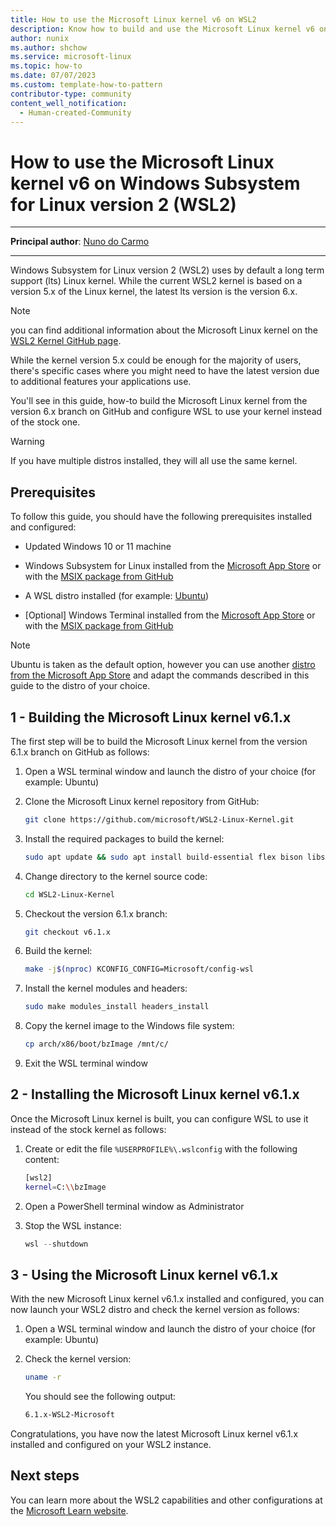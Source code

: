 ```yaml
---
title: How to use the Microsoft Linux kernel v6 on WSL2
description: Know how to build and use the Microsoft Linux kernel v6 on WSL2 instead of the stock kernel
author: nunix
ms.author: shchow
ms.service: microsoft-linux
ms.topic: how-to
ms.date: 07/07/2023
ms.custom: template-how-to-pattern
contributor-type: community
content_well_notification: 
  - Human-created-Community
---
```


# How to use the Microsoft Linux kernel v6 on Windows Subsystem for Linux version 2 (WSL2)

---

**Principal author**: [Nuno do Carmo](https://learn.microsoft.com/users/corsair/)

---

Windows Subsystem for Linux version 2 (WSL2) uses by default a long term support (lts) Linux kernel. While the current WSL2 kernel is based on a version 5.x of the Linux kernel, the latest lts version is the version 6.x.

> [!NOTE]
> you can find additional information about the Microsoft Linux kernel on the [WSL2 Kernel GitHub page](https://github.com/microsoft/WSL2-Linux-Kernel).

While the kernel version 5.x could be enough for the majority of users, there's specific cases where you might need to have the latest version due to additional features your applications use.

You'll see in this guide, how-to build the Microsoft Linux kernel from the version 6.x branch on GitHub and configure WSL to use your kernel instead of the stock one.

> [!WARNING]
> If you have multiple distros installed, they will all use the same kernel.

## Prerequisites

To follow this guide, you should have the following prerequisites installed and configured:

* Updated Windows 10 or 11 machine

* Windows Subsystem for Linux installed from the [Microsoft App Store](https://apps.microsoft.com/store/detail/windows-subsystem-for-linux/9P9TQF7MRM4R) or with the [MSIX package from GitHub](https://github.com/microsoft/WSL/releases/latest)

* A WSL distro installed (for example: [Ubuntu](https://apps.microsoft.com/store/detail/ubuntu/9PDXGNCFSCZV))

* [Optional] Windows Terminal installed from the [Microsoft App Store](https://apps.microsoft.com/store/detail/windows-terminal/9n0dx20hk701) or with the [MSIX package from GitHub](https://github.com/microsoft/terminal/releases/latest)

> [!NOTE]
> Ubuntu is taken as the default option, however you can use another [distro from the Microsoft App Store](https://apps.microsoft.com/store/search/linux) and adapt the commands described in this guide to the distro of your choice.

## 1 - Building the Microsoft Linux kernel v6.1.x

The first step will be to build the Microsoft Linux kernel from the version 6.1.x branch on GitHub as follows:

1. Open a WSL terminal window and launch the distro of your choice (for example: Ubuntu)

2. Clone the Microsoft Linux kernel repository from GitHub:

    ```bash
    git clone https://github.com/microsoft/WSL2-Linux-Kernel.git
    ```

3. Install the required packages to build the kernel:

    ```bash
    sudo apt update && sudo apt install build-essential flex bison libssl-dev libelf-dev
    ```

4. Change directory to the kernel source code:

    ```bash
    cd WSL2-Linux-Kernel
    ```

5. Checkout the version 6.1.x branch:

    ```bash
    git checkout v6.1.x
    ```

6. Build the kernel:

    ```bash
    make -j$(nproc) KCONFIG_CONFIG=Microsoft/config-wsl
    ```

7. Install the kernel modules and headers:

    ```bash
    sudo make modules_install headers_install
    ```

8. Copy the kernel image to the Windows file system:

    ```bash
    cp arch/x86/boot/bzImage /mnt/c/
    ```

9. Exit the WSL terminal window

## 2 - Installing the Microsoft Linux kernel v6.1.x

Once the Microsoft Linux kernel is built, you can configure WSL to use it instead of the stock kernel as follows:

1. Create or edit the file `%USERPROFILE%\.wslconfig` with the following content:

    ```bash
    [wsl2]
    kernel=C:\\bzImage
    ```

2. Open a PowerShell terminal window as Administrator

3. Stop the WSL instance:

    ```powershell
    wsl --shutdown
    ```

## 3 - Using the Microsoft Linux kernel v6.1.x

With the new Microsoft Linux kernel v6.1.x installed and configured, you can now launch your WSL2 distro and check the kernel version as follows:

1. Open a WSL terminal window and launch the distro of your choice (for example: Ubuntu)

2. Check the kernel version:

    ```bash
    uname -r
    ```

    You should see the following output:

    ```bash
    6.1.x-WSL2-Microsoft
    ```

Congratulations, you have now the latest Microsoft Linux kernel v6.1.x installed and configured on your WSL2 instance.

## Next steps

You can learn more about the WSL2 capabilities and other configurations at the [Microsoft Learn website](https://learn.microsoft.com/windows/wsl).
